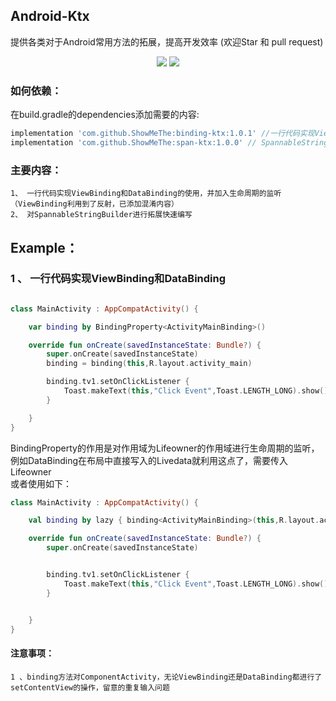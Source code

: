 ## Android-Ktx

提供各类对于Android常用方法的拓展，提高开发效率 (欢迎Star 和 pull request)
<p align="center">
    <img src="https://camo.githubusercontent.com/53a976ec54e1b056df2c0d7121a1e1d56e2539c24ba601f3672f0a03541dcb4e/68747470733a2f2f696d672e736869656c64732e696f2f62616467652f6c616e67756167652d6b6f746c696e2d6f72616e67652e737667"/>  <img src="https://img.shields.io/badge/Author-ShowMeThe-orange"/> 
    </>
</p>


### 如何依赖：  
在build.gradle的dependencies添加需要的内容:
```gradle
implementation 'com.github.ShowMeThe:binding-ktx:1.0.1' //一行代码实现ViewBinding和DataBinding
implementation 'com.github.ShowMeThe:span-ktx:1.0.0' // SpannableStringBuilder拓展快速编写
```


### 主要内容：  
    1、 一行代码实现ViewBinding和DataBinding的使用，并加入生命周期的监听（ViewBinding利用到了反射，已添加混淆内容）  
    2、 对SpannableStringBuilder进行拓展快速编写
    
    


## Example：  
### 1 、 一行代码实现ViewBinding和DataBinding
```kotlin

class MainActivity : AppCompatActivity() {

    var binding by BindingProperty<ActivityMainBinding>()

    override fun onCreate(savedInstanceState: Bundle?) {
        super.onCreate(savedInstanceState)
        binding = binding(this,R.layout.activity_main)

        binding.tv1.setOnClickListener {
            Toast.makeText(this,"Click Event",Toast.LENGTH_LONG).show()
        }

    }
}

```
BindingProperty的作用是对作用域为Lifeowner的作用域进行生命周期的监听，例如DataBinding在布局中直接写入的Livedata就利用这点了，需要传入Lifeowner  
或者使用如下：
```kotlin
class MainActivity : AppCompatActivity() {

    val binding by lazy { binding<ActivityMainBinding>(this,R.layout.activity_main) }

    override fun onCreate(savedInstanceState: Bundle?) {
        super.onCreate(savedInstanceState)


        binding.tv1.setOnClickListener {
            Toast.makeText(this,"Click Event",Toast.LENGTH_LONG).show()
        }


    }
}
```
#### 注意事项：  
    1 、binding方法对ComponentActivity，无论ViewBinding还是DataBinding都进行了setContentView的操作，留意的重复输入问题
